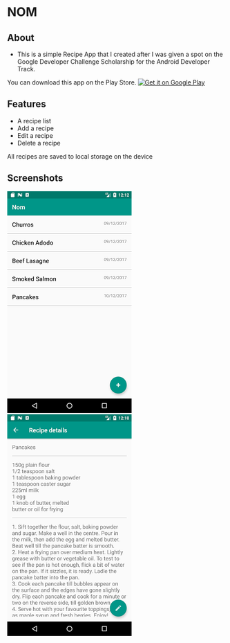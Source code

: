 # NOM

## About

- This is a simple Recipe App that I created after I was given a spot on the Google Developer Challenge Scholarship for the Android Developer Track.

You can download this app on the Play Store. <a href='https://play.google.com/store/apps/details?id=uk.co.lammasjamie.nom&pcampaignid=pcampaignidMKT-Other-global-all-co-prtnr-py-PartBadge-Mar2515-1'><img alt='Get it on Google Play' src='https://play.google.com/intl/en_gb/badges/static/images/badges/en_badge_web_generic.png'/></a>

## Features

- A recipe list
- Add a recipe
- Edit a recipe
- Delete a recipe

All recipes are saved to local storage on the device

## Screenshots

![Recipe List Screen](/screenshots/recipe-list.png)
![Recipe Detail Screen](/screenshots/recipe-detail.png)


